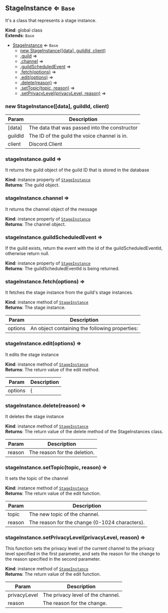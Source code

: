 <a name="StageInstance"></a>

## StageInstance ⇐ <code>Base</code>
It's a class that represents a stage instance.

**Kind**: global class  
**Extends**: <code>Base</code>  

* [StageInstance](#StageInstance) ⇐ <code>Base</code>
    * [new StageInstance([data], guildId, client)](#new_StageInstance_new)
    * [.guild](#StageInstance+guild) ⇒
    * [.channel](#StageInstance+channel) ⇒
    * [.guildScheduledEvent](#StageInstance+guildScheduledEvent) ⇒
    * [.fetch(options)](#StageInstance+fetch) ⇒
    * [.edit(options)](#StageInstance+edit) ⇒
    * [.delete(reason)](#StageInstance+delete) ⇒
    * [.setTopic(topic, reason)](#StageInstance+setTopic) ⇒
    * [.setPrivacyLevel(privacyLevel, reason)](#StageInstance+setPrivacyLevel) ⇒

<a name="new_StageInstance_new"></a>

### new StageInstance([data], guildId, client)

| Param | Description |
| --- | --- |
| [data] | The data that was passed into the constructor |
| guildId | The ID of the guild the voice channel is in. |
| client | Discord.Client |

<a name="StageInstance+guild"></a>

### stageInstance.guild ⇒
It returns the guild object of the guild ID that is stored in the database

**Kind**: instance property of [<code>StageInstance</code>](#StageInstance)  
**Returns**: The guild object.  
<a name="StageInstance+channel"></a>

### stageInstance.channel ⇒
It returns the channel object of the message

**Kind**: instance property of [<code>StageInstance</code>](#StageInstance)  
**Returns**: The channel object.  
<a name="StageInstance+guildScheduledEvent"></a>

### stageInstance.guildScheduledEvent ⇒
If the guild exists, return the event with the id of the guildScheduledEventId, otherwise returnnull.

**Kind**: instance property of [<code>StageInstance</code>](#StageInstance)  
**Returns**: The guildScheduledEventId is being returned.  
<a name="StageInstance+fetch"></a>

### stageInstance.fetch(options) ⇒
It fetches the stage instance from the guild's stage instances.

**Kind**: instance method of [<code>StageInstance</code>](#StageInstance)  
**Returns**: The stage instance.  

| Param | Description |
| --- | --- |
| options | An object containing the following properties: |

<a name="StageInstance+edit"></a>

### stageInstance.edit(options) ⇒
It edits the stage instance

**Kind**: instance method of [<code>StageInstance</code>](#StageInstance)  
**Returns**: The return value of the edit method.  

| Param | Description |
| --- | --- |
| options | { |

<a name="StageInstance+delete"></a>

### stageInstance.delete(reason) ⇒
It deletes the stage instance

**Kind**: instance method of [<code>StageInstance</code>](#StageInstance)  
**Returns**: The return value of the delete method of the StageInstances class.  

| Param | Description |
| --- | --- |
| reason | The reason for the deletion. |

<a name="StageInstance+setTopic"></a>

### stageInstance.setTopic(topic, reason) ⇒
It sets the topic of the channel

**Kind**: instance method of [<code>StageInstance</code>](#StageInstance)  
**Returns**: The return value of the edit function.  

| Param | Description |
| --- | --- |
| topic | The new topic of the channel. |
| reason | The reason for the change (0-1024 characters). |

<a name="StageInstance+setPrivacyLevel"></a>

### stageInstance.setPrivacyLevel(privacyLevel, reason) ⇒
This function sets the privacy level of the current channel to the privacy level specified in thefirst parameter, and sets the reason for the change to the reason specified in the secondparameter.

**Kind**: instance method of [<code>StageInstance</code>](#StageInstance)  
**Returns**: The return value of the edit function.  

| Param | Description |
| --- | --- |
| privacyLevel | The privacy level of the channel. |
| reason | The reason for the change. |

